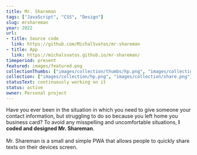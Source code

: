 ```yaml
---
title: Mr. Shareman
tags: ["JavaScript", "CSS", "Design"]
slug: mrshareman
year: 2022
url:
- title: Source code
  link: https://github.com/MichalSvatos/mr-shareman
- title: App
  link: https://michalsvatos.github.io/mr-shareman/
timeperiod: present
featured: images/featured.png
collectionThumbs: ["images/collection/thumbs/hp.png", "images/collection/thumbs/share.png"]
collection: ["images/collection/hp.png", "images/collection/share.png"]
statusText: continuously working on it
status: active
owner: Personal project
---
```


Have you ever been in the situation in which you need to give someone your contact information, but struggling to do so because you left home you business card? To avoid any misspelling and uncomfortable situations, **I coded and designed Mr. Shareman**.<br><br>Mr. Shareman is a small and simple PWA that allows people to quickly share texts on their devices screen.
